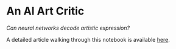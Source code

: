 # An AI Art Critic
*Can neural networks decode artistic expression?*

A detailed article walking through this notebook is available [here](https://bmcniff.github.io/2023/01/05/painting-valence/).
